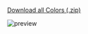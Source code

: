 [Download all Colors (.zip)](https://github.com/downloads/wafflesnatcha/Rainbow.growlStyle/Rainbow.zip)  


![preview](https://github.com/downloads/wafflesnatcha/Rainbow.growlStyle/screenshot1.png)
